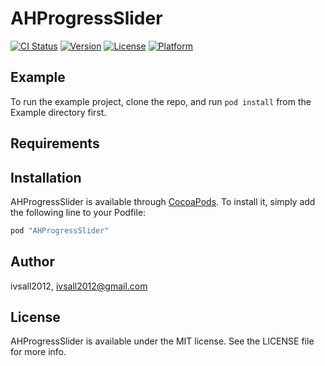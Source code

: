 # AHProgressSlider

[![CI Status](http://img.shields.io/travis/ivsall2012/AHProgressSlider.svg?style=flat)](https://travis-ci.org/ivsall2012/AHProgressSlider)
[![Version](https://img.shields.io/cocoapods/v/AHProgressSlider.svg?style=flat)](http://cocoapods.org/pods/AHProgressSlider)
[![License](https://img.shields.io/cocoapods/l/AHProgressSlider.svg?style=flat)](http://cocoapods.org/pods/AHProgressSlider)
[![Platform](https://img.shields.io/cocoapods/p/AHProgressSlider.svg?style=flat)](http://cocoapods.org/pods/AHProgressSlider)

## Example

To run the example project, clone the repo, and run `pod install` from the Example directory first.

## Requirements

## Installation

AHProgressSlider is available through [CocoaPods](http://cocoapods.org). To install
it, simply add the following line to your Podfile:

```ruby
pod "AHProgressSlider"
```

## Author

ivsall2012, ivsall2012@gmail.com

## License

AHProgressSlider is available under the MIT license. See the LICENSE file for more info.
